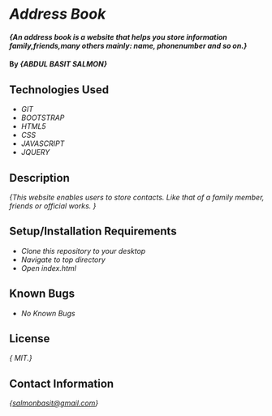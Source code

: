# _Address Book_

#### _{An address book is a website that helps you store information family,friends,many others mainly: name, phonenumber and so on.}_

#### By _**{ABDUL BASIT SALMON}**_

## Technologies Used

* _GIT_
* _BOOTSTRAP_
* _HTML5_
* _CSS_
* _JAVASCRIPT_
* _JQUERY_

## Description

_{This website enables users to store contacts. Like that of a family member, friends or official works. }_

## Setup/Installation Requirements

* _Clone this repository to your desktop_
* _Navigate to top directory_
* _Open index.html_
## Known Bugs
* _No Known Bugs_

## License

_{ MIT.}_

## Contact Information

_{salmonbasit@gmail.com}_